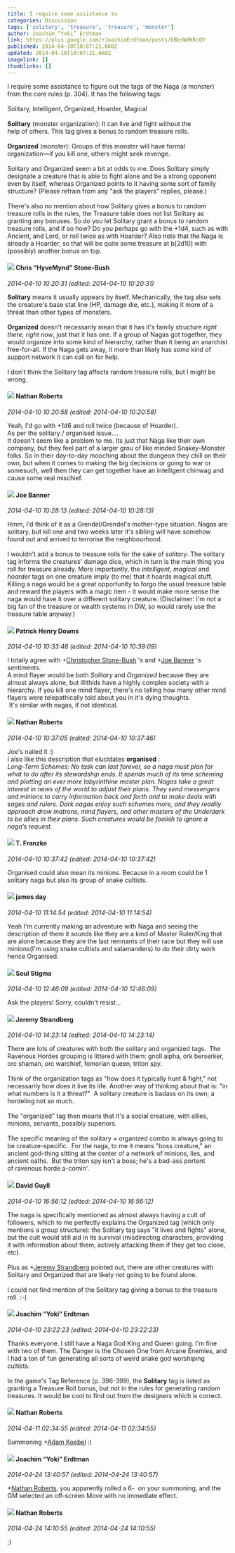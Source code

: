 ```yaml
---
title: I require some assistance to
categories: Discussion
tags: ['solitary', 'treasure', 'treasure', 'monster']
author: Joachim “Yoki” Erdtman
link: https://plus.google.com/+JoachimErdtman/posts/bBbsWdKRcQV
published: 2014-04-10T10:07:21.660Z
updated: 2014-04-10T10:07:21.660Z
imagelink: []
thumblinks: []
---
```


I require some assistance to figure out the tags of the Naga (a monster) from the core rules (p. 304). It has the following tags:<br /><br />Solitary, Intelligent, Organized, Hoarder, Magical<br /><br /><b>Solitary</b> (monster organization): It can live and fight without the<br />help of others. This tag gives a bonus to random treasure rolls.<br /><br /><b>Organized</b> (monster): Groups of this monster will have formal<br />organization—if you kill one, others might seek revenge.<br /><br />Solitary and Organized seem a bit at odds to me. Does Solitary simply designate a creature that is able to fight alone and be a strong opponent even by itself, whereas Organized points to it having some sort of family structure? (Please refrain from any &quot;ask the players&quot; replies, please.)<br /><br />There&#39;s also no mention about how Solitary gives a bonus to random treasure rolls in the rules, the Treasure table does not list Solitary as granting any bonuses. So do you let Solitary grant a bonus to random treasure rolls, and if so how? Do you perhaps go with the +1d4, such as with Ancient, and Lord, or roll twice as with Hoarder? Also note that the Naga is already a Hoarder, so that will be quite some treasure at b[2d10] with (possibly) another bonus on top.
<div id='comment z13jdfup4uycydfqg04citpzlsv4cfuou2s'>
  <h4><img src='{{site.baseurl}}//images/avatars/108053817066303198241_photo.jpg'> Chris “HyveMynd” Stone-Bush</h4>
      <p><cite>2014-04-10 10:20:31 (edited: 2014-04-10 10:20:31)</cite></p>
        <p><b>Solitary</b> means it usually appears by itself. Mechanically, the tag also sets the creature&#39;s base stat line (HP, damage die, etc.), making it more of a threat than other types of monsters.<br /><br /><b>Organized</b> doesn&#39;t necessarily mean that it has it&#39;s family structure <i>right there, right now</i>, just that it has one. If a group of Nagas got together, they would organize into some kind of hierarchy, rather than it being an anarchist free-for-all. If the Naga gets away, it more than likely has <i>some</i> kind of support network it can call on for help.<br /><br />I don&#39;t think the Solitary tag affects random treasure rolls, but I might be wrong. </p>
</div>
        

<div id='comment z13jdfup4uycydfqg04citpzlsv4cfuou2s'>
  <h4><img src='{{site.baseurl}}//images/avatars/117646243340764868749_photo.jpg'> Nathan Roberts</h4>
      <p><cite>2014-04-10 10:20:58 (edited: 2014-04-10 10:20:58)</cite></p>
        <p>Yeah, I&#39;d go with +1d6 and roll twice (because of Hoarder).<br />As per the solitary / organised issue....<br />It doesn&#39;t seem like a problem to me. Its just that Naga like their own company, but they feel part of a larger grou of like minded Snakey-Monster folks. So in their day-to-day mooching about the dungeon they chill on their own, but when it comes to making the big decisions or going to war or somesuch, well then they can get together have an intelligent chinwag and cause some real mischief.</p>
</div>
        

<div id='comment z13jdfup4uycydfqg04citpzlsv4cfuou2s'>
  <h4><img src='{{site.baseurl}}//images/avatars/103619294696451727396_photo.jpg'> Joe Banner</h4>
      <p><cite>2014-04-10 10:28:13 (edited: 2014-04-10 10:28:13)</cite></p>
        <p>Hmm, I&#39;d think of it as a Grendel/Grendel&#39;s mother-type situation. Nagas are solitary, but kill one and two weeks later it&#39;s sibling will have somehow found out and arrived to terrorise the neighbourhood.<br /><br />I wouldn&#39;t add a bonus to treasure rolls for the sake of <i>solitary</i>. The solitary tag informs the creatures&#39; damage dice, which in turn is the main thing you roll for treasure already. More importantly, the <i>intelligent</i>, <i>magical</i> and <i>hoarder</i> tags on one creature imply (to me) that it hoards magical stuff. Killing a naga would be a great opportunity to forgo the usual treasure table and reward the players with a magic item - it would make more sense the naga would have it over a different solitary creature. (Disclaimer: I&#39;m not a big fan of the treasure or wealth systems in DW, so would rarely use the treasure table anyway.)</p>
</div>
        

<div id='comment z13jdfup4uycydfqg04citpzlsv4cfuou2s'>
  <h4><img src='{{site.baseurl}}//images/avatars/110480132212863692845_photo.jpg'> Patrick Henry Downs</h4>
      <p><cite>2014-04-10 10:33:46 (edited: 2014-04-10 10:39:09)</cite></p>
        <p>I totally agree with <span class="proflinkWrapper"><span class="proflinkPrefix">+</span><a class="proflink" href="https://plus.google.com/108053817066303198241" oid="108053817066303198241">Christopher Stone-Bush</a></span> &#39;s and <span class="proflinkWrapper"><span class="proflinkPrefix">+</span><a class="proflink" href="https://plus.google.com/103619294696451727396" oid="103619294696451727396">Joe Banner</a></span> &#39;s sentiments.<br />A mind flayer would be both <i>Solitary</i> and <i>Organized</i> because they are almost always alone, but illithids have a highly complex society with a hierarchy. If you kill one mind flayer, there&#39;s no telling how many other mind flayers were telepathically told about you in it&#39;s dying thoughts.<br /> It&#39;s similar with nagas, if not identical.</p>
</div>
        

<div id='comment z13jdfup4uycydfqg04citpzlsv4cfuou2s'>
  <h4><img src='{{site.baseurl}}//images/avatars/117646243340764868749_photo.jpg'> Nathan Roberts</h4>
      <p><cite>2014-04-10 10:37:05 (edited: 2014-04-10 10:37:46)</cite></p>
        <p>Joe&#39;s nailed it :)<br />I also like this description that elucidates <b>organised</b> :<br /><i>Long-Term Schemes: No task can last forever, so a naga must plan for what to do after its stewardship ends. It spends much of its time scheming and plotting an ever more labyrinthine master plan. Nagas take a great interest in news of the world to adjust their plans. They send messengers and minions to carry information back and forth and to make deals with sages and rulers. Dark nagas enjoy such schemes more, and they readily approach drow matrons, mind flayers, and other masters of the Underdark to be allies in their plans. Such creatures would be foolish to ignore a naga’s request.</i></p>
</div>
        

<div id='comment z13jdfup4uycydfqg04citpzlsv4cfuou2s'>
  <h4><img src='{{site.baseurl}}//images/avatars/110330901807759406775_photo.jpg'> T. Franzke</h4>
      <p><cite>2014-04-10 10:37:42 (edited: 2014-04-10 10:37:42)</cite></p>
        <p>Organised could also mean its minions. Because in a room could be 1 solitary naga but also its group of snake cultists.</p>
</div>
        

<div id='comment z13jdfup4uycydfqg04citpzlsv4cfuou2s'>
  <h4><img src='{{site.baseurl}}//images/avatars/102471828307590489125_photo.jpg'> james day</h4>
      <p><cite>2014-04-10 11:14:54 (edited: 2014-04-10 11:14:54)</cite></p>
        <p>Yeah I&#39;m currently making an adventure with Naga and seeing the description of them it sounds like they are a kind of Master Ruler/King that are alone because they are the last remnants of their race but they will use minions(I&#39;m using snake cultists and salamanders) to do their dirty work hence Organised.</p>
</div>
        

<div id='comment z13jdfup4uycydfqg04citpzlsv4cfuou2s'>
  <h4><img src='{{site.baseurl}}//images/avatars/111544129432437862475_photo.jpg'> Soul Stigma</h4>
      <p><cite>2014-04-10 12:46:09 (edited: 2014-04-10 12:46:09)</cite></p>
        <p>Ask the players!  Sorry, couldn&#39;t resist...</p>
</div>
        

<div id='comment z13jdfup4uycydfqg04citpzlsv4cfuou2s'>
  <h4><img src='{{site.baseurl}}//images/avatars/102595580176380683252_photo.jpg'> Jeremy Strandberg</h4>
      <p><cite>2014-04-10 14:23:14 (edited: 2014-04-10 14:23:14)</cite></p>
        <p>There are lots of creatures with both the solitary and organized tags.  The Ravenous Hordes grouping is littered with them: gnoll alpha, ork berserker, orc shaman, orc warchief, fomorian queen, triton spy.<br /><br />Think of the organization tags as &quot;how does it typically hunt &amp; fight,&quot; not necessarily how does it live its life. Another way of thinking about that is: &quot;in what numbers is it a threat?&quot;  A solitary creature is badass on its own; a hordeling not so much.<br /><br />The &quot;organized&quot; tag then means that it&#39;s a social creature, with allies, minions, servants, possibly superiors.<br /><br />The specific meaning of the solitary + organized combo is always going to be creature-specific.  For the naga, to me it means &quot;boss creature,&quot; an ancient god-thing sitting at the center of a network of minions, lies, and ancient oaths.  But the triton spy isn&#39;t a boss; he&#39;s a bad-ass portent of ravenous horde a-comin&#39;.     </p>
</div>
        

<div id='comment z13jdfup4uycydfqg04citpzlsv4cfuou2s'>
  <h4><img src='{{site.baseurl}}//images/avatars/117134143142507309944_photo.jpg'> David Guyll</h4>
      <p><cite>2014-04-10 16:56:12 (edited: 2014-04-10 16:56:12)</cite></p>
        <p>The naga is specifically mentioned as almost always having a cult of followers, which to me perfectly explains the Organized tag (which only mentions a group structure): the Solitary tag says &quot;it lives and fights&quot; alone, but the cult would still aid in its survival (misdirecting characters, providing it with information about them, actively attacking them if they get too close, etc).<br /><br />Plus as <span class="proflinkWrapper"><span class="proflinkPrefix">+</span><a class="proflink" href="https://plus.google.com/102595580176380683252" oid="102595580176380683252">Jeremy Strandberg</a></span> pointed out, there are other creatures with Solitary and Organized that are likely not going to be found alone.<br /><br />I could not find mention of the Solitary tag giving a bonus to the treasure roll. :-(</p>
</div>
        

<div id='comment z13jdfup4uycydfqg04citpzlsv4cfuou2s'>
  <h4><img src='{{site.baseurl}}//images/avatars/117540790518719917699_photo.jpg'> Joachim “Yoki” Erdtman</h4>
      <p><cite>2014-04-10 23:22:23 (edited: 2014-04-10 23:22:23)</cite></p>
        <p>Thanks everyone. I still have a Naga God King and Queen going. I&#39;m fine with two of them. The Danger is the Chosen One from Arcane Enemies, and I had a ton of fun generating all sorts of weird snake god worshiping cultists.<br /><br />In the game&#39;s Tag Reference (p. 396-399), the <b>Solitary</b> tag is listed as granting a Treasure Roll bonus, but not in the rules for generating random treasures. It would be cool to find out from the designers which is correct.</p>
</div>
        

<div id='comment z13jdfup4uycydfqg04citpzlsv4cfuou2s'>
  <h4><img src='{{site.baseurl}}//images/avatars/117646243340764868749_photo.jpg'> Nathan Roberts</h4>
      <p><cite>2014-04-11 02:34:55 (edited: 2014-04-11 02:34:55)</cite></p>
        <p>Summoning <span class="proflinkWrapper"><span class="proflinkPrefix">+</span><a class="proflink" href="https://plus.google.com/112484087750169360510" oid="112484087750169360510">Adam Koebel</a></span> :)</p>
</div>
        

<div id='comment z13jdfup4uycydfqg04citpzlsv4cfuou2s'>
  <h4><img src='{{site.baseurl}}//images/avatars/117540790518719917699_photo.jpg'> Joachim “Yoki” Erdtman</h4>
      <p><cite>2014-04-24 13:40:57 (edited: 2014-04-24 13:40:57)</cite></p>
        <p><span class="proflinkWrapper"><span class="proflinkPrefix">+</span><a class="proflink" href="https://plus.google.com/117646243340764868749" oid="117646243340764868749">Nathan Roberts</a></span>, you apparently rolled a 6-  on your summoning, and the GM selected an off-screen Move with no immediate effect.</p>
</div>
        

<div id='comment z13jdfup4uycydfqg04citpzlsv4cfuou2s'>
  <h4><img src='{{site.baseurl}}//images/avatars/117646243340764868749_photo.jpg'> Nathan Roberts</h4>
      <p><cite>2014-04-24 14:10:55 (edited: 2014-04-24 14:10:55)</cite></p>
        <p>;)</p>
</div>
        